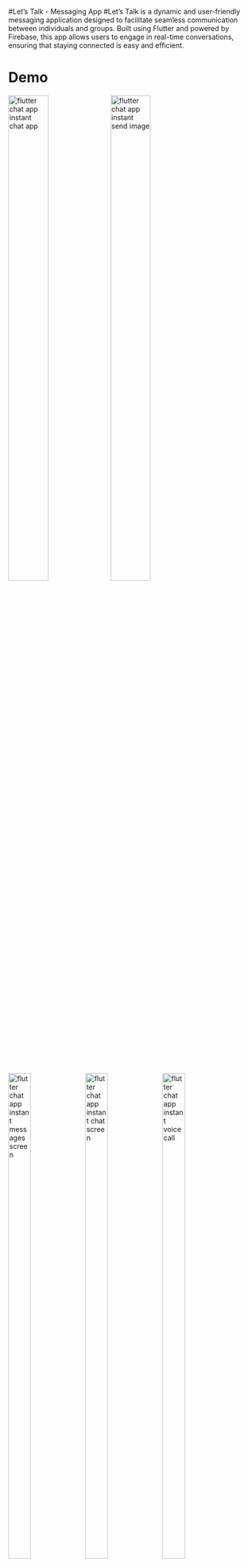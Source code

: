 #Let’s Talk - Messaging App
#Let’s Talk is a dynamic and user-friendly messaging application designed to facilitate seamless communication between individuals and groups. Built using Flutter and powered by Firebase, this app allows users to engage in real-time conversations, ensuring that staying connected is easy and efficient.

# Demo
<p float="left">   
  <img src="https://user-images.githubusercontent.com/48331678/91775664-44615b00-ebf4-11ea-945d-436b210f4294.gif" width="40%" height="50%" alt="flutter chat app instant chat app"/>     
  <img src="https://user-images.githubusercontent.com/48331678/91775854-d23d4600-ebf4-11ea-8eb8-084fec6042c0.gif" width="40%" height="50%" alt="flutter chat app instant send image"/>
</p>

<p float="left">  
  <img src="https://user-images.githubusercontent.com/48331678/91776037-4a0b7080-ebf5-11ea-835b-7de0acd8dfea.png" width="30%" height="50%" alt="flutter chat app instant messages screen"/>  
  <img src="https://user-images.githubusercontent.com/48331678/91776207-948ced00-ebf5-11ea-9c15-869b9eeb1429.png" width="30%" height="50%" alt="flutter chat app instant chat screen"/>  
  <img src="https://user-images.githubusercontent.com/48331678/91776248-ad959e00-ebf5-11ea-84ed-abbe8c1d8cfc.gif" width="30%" height="50%" alt="flutter chat app instant voice call"/>    
</p>



